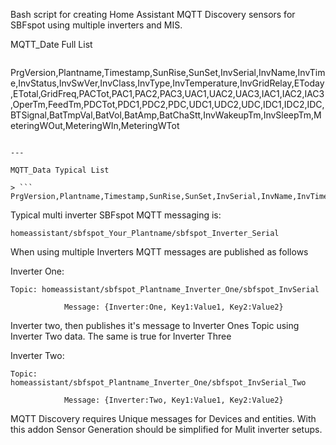 Bash script for creating Home Assistant MQTT Discovery sensors for SBFspot using multiple inverters and MIS.

MQTT_Date Full List

> ```
PrgVersion,Plantname,Timestamp,SunRise,SunSet,InvSerial,InvName,InvTime,InvStatus,InvSwVer,InvClass,InvType,InvTemperature,InvGridRelay,EToday,ETotal,GridFreq,PACTot,PAC1,PAC2,PAC3,UAC1,UAC2,UAC3,IAC1,IAC2,IAC3,OperTm,FeedTm,PDCTot,PDC1,PDC2,PDC,UDC1,UDC2,UDC,IDC1,IDC2,IDC,BTSignal,BatTmpVal,BatVol,BatAmp,BatChaStt,InvWakeupTm,InvSleepTm,MeteringWOut,MeteringWIn,MeteringWTot
 ```

---

MQTT_Data Typical List

> ```
PrgVersion,Plantname,Timestamp,SunRise,SunSet,InvSerial,InvName,InvTime,InvStatus,InvSwVer,InvClass,InvType,InvTemperature,InvGridRelay,EToday,ETotal,GridFreq,PACTot,PAC1,UAC1,IAC1,OperTm,FeedTm,PDCTot,UDC1,UDC2,IDC1,IDC2,PDC1,PDC2,BTSignal,InvWakeupTm,InvSleepTm
 ```

Typical multi inverter SBFspot MQTT messaging is:

```
homeassistant/sbfspot_Your_Plantname/sbfspot_Inverter_Serial
```

When using multiple Inverters MQTT messages are published as follows

Inverter One:

```
Topic: homeassistant/sbfspot_Plantname_Inverter_One/sbfspot_InvSerial

            Message: {Inverter:One, Key1:Value1, Key2:Value2}
```

Inverter two, then publishes it's message to Inverter Ones Topic using Inverter Two data. The same is true for Inverter Three

Inverter Two:

```
Topic: homeassistant/sbfspot_Plantname_Inverter_One/sbfspot_InvSerial_Two

            Message: {Inverter:Two, Key1:Value1, Key2:Value2}
```

MQTT Discovery requires Unique messages for Devices and entities.
With this addon Sensor Generation should be simplified for Mulit inverter setups.
